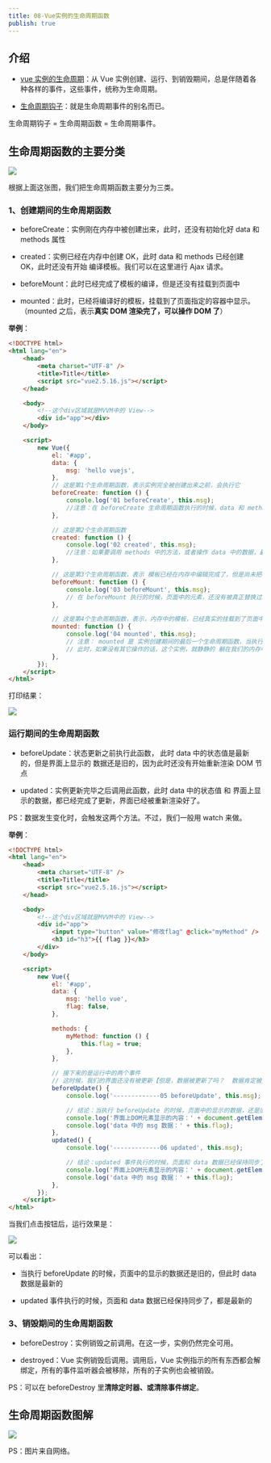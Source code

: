 ```yaml
---
title: 08-Vue实例的生命周期函数
publish: true
---
```


## 介绍

- [vue 实例的生命周期](https://cn.vuejs.org/v2/guide/instance.html#实例生命周期)：从 Vue 实例创建、运行、到销毁期间，总是伴随着各种各样的事件，这些事件，统称为生命周期。

- [生命周期钩子](https://cn.vuejs.org/v2/api/#选项-生命周期钩子)：就是生命周期事件的别名而已。

生命周期钩子 = 生命周期函数 = 生命周期事件。

## 生命周期函数的主要分类

![](https://raw.githubusercontent.com/zhanghaooss/clouding/master/img/20180422_1650.png)

根据上面这张图，我们把生命周期函数主要分为三类。

### 1、创建期间的生命周期函数

- beforeCreate：实例刚在内存中被创建出来，此时，还没有初始化好 data 和 methods 属性

- created：实例已经在内存中创建 OK，此时 data 和 methods 已经创建 OK，此时还没有开始 编译模板。我们可以在这里进行 Ajax 请求。

- beforeMount：此时已经完成了模板的编译，但是还没有挂载到页面中

- mounted：此时，已经将编译好的模板，挂载到了页面指定的容器中显示。（mounted 之后，表示**真实 DOM 渲染完了，可以操作 DOM 了**）

**举例**：

```html
<!DOCTYPE html>
<html lang="en">
	<head>
		<meta charset="UTF-8" />
		<title>Title</title>
		<script src="vue2.5.16.js"></script>
	</head>

	<body>
		<!--这个div区域就是MVVM中的 View-->
		<div id="app"></div>
	</body>

	<script>
		new Vue({
			el: '#app',
			data: {
				msg: 'hello vuejs',
			},
			// 这是第1个生命周期函数，表示实例完全被创建出来之前，会执行它
			beforeCreate: function () {
				console.log('01 beforeCreate', this.msg);
				//注意：在 beforeCreate 生命周期函数执行的时候，data 和 methods 中的 数据都还没有没初始化
			},

			// 这是第2个生命周期函数
			created: function () {
				console.log('02 created', this.msg);
				//注意：如果要调用 methods 中的方法，或者操作 data 中的数据，最早，只能在 created 中操作
			},

			// 这是第3个生命周期函数，表示 模板已经在内存中编辑完成了，但是尚未把模板渲染到页面中
			beforeMount: function () {
				console.log('03 beforeMount', this.msg);
				// 在 beforeMount 执行的时候，页面中的元素，还没有被真正替换过来，只是之前写的一些模板字符串
			},

			// 这是第4个生命周期函数，表示，内存中的模板，已经真实的挂载到了页面中，用户已经可以看到渲染好的页面了
			mounted: function () {
				console.log('04 mounted', this.msg);
				// 注意： mounted 是 实例创建期间的最后一个生命周期函数，当执行完 mounted 就表示，实例已经被完全创建好了
				// 此时，如果没有其它操作的话，这个实例，就静静的 躺在我们的内存中，一动不动
			},
		});
	</script>
</html>
```

打印结果：

![](https://raw.githubusercontent.com/zhanghaooss/clouding/master/img/20180610_1500.png)

### 运行期间的生命周期函数

- beforeUpdate：状态更新之前执行此函数， 此时 data 中的状态值是最新的，但是界面上显示的 数据还是旧的，因为此时还没有开始重新渲染 DOM 节点

- updated：实例更新完毕之后调用此函数，此时 data 中的状态值 和 界面上显示的数据，都已经完成了更新，界面已经被重新渲染好了。

PS：数据发生变化时，会触发这两个方法。不过，我们一般用 watch 来做。

**举例**：

```html
<!DOCTYPE html>
<html lang="en">
	<head>
		<meta charset="UTF-8" />
		<title>Title</title>
		<script src="vue2.5.16.js"></script>
	</head>

	<body>
		<!--这个div区域就是MVVM中的 View-->
		<div id="app">
			<input type="button" value="修改flag" @click="myMethod" />
			<h3 id="h3">{{ flag }}</h3>
		</div>
	</body>

	<script>
		new Vue({
			el: '#app',
			data: {
				msg: 'hello vue',
				flag: false,
			},

			methods: {
				myMethod: function () {
					this.flag = true;
				},
			},

			// 接下来的是运行中的两个事件
			// 这时候，我们的界面还没有被更新【但是，数据被更新了吗？  数据肯定被更新了】
			beforeUpdate() {
				console.log('-------------05 beforeUpdate', this.msg);

				// 结论：当执行 beforeUpdate 的时候，页面中的显示的数据，还是旧的，此时 data 数据是最新的，页面尚未和 最新的数据保持同步
				console.log('界面上DOM元素显示的内容：' + document.getElementById('h3').innerText);
				console.log('data 中的 msg 数据：' + this.flag);
			},
			updated() {
				console.log('-------------06 updated', this.msg);

				// 结论：updated 事件执行的时候，页面和 data 数据已经保持同步了，都是最新的
				console.log('界面上DOM元素显示的内容：' + document.getElementById('h3').innerText);
				console.log('data 中的 msg 数据：' + this.flag);
			},
		});
	</script>
</html>
```

当我们点击按钮后，运行效果是：

![](https://raw.githubusercontent.com/zhanghaooss/clouding/master/img/20180610_1528.png)

可以看出：

- 当执行 beforeUpdate 的时候，页面中的显示的数据还是旧的，但此时 data 数据是最新的

- updated 事件执行的时候，页面和 data 数据已经保持同步了，都是最新的

### 3、销毁期间的生命周期函数

- beforeDestroy：实例销毁之前调用。在这一步，实例仍然完全可用。

- destroyed：Vue 实例销毁后调用。调用后，Vue 实例指示的所有东西都会解绑定，所有的事件监听器会被移除，所有的子实例也会被销毁。

PS：可以在 beforeDestroy 里**清除定时器、或清除事件绑定**。

## 生命周期函数图解

![](https://raw.githubusercontent.com/zhanghaooss/clouding/master/img/20180611_2130.png)

PS：图片来自网络。
